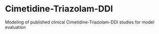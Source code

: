 # Cimetidine-Triazolam-DDI
Modeling of published clinical Cimetidine-Triazolam-DDI studies for model evaluation 
